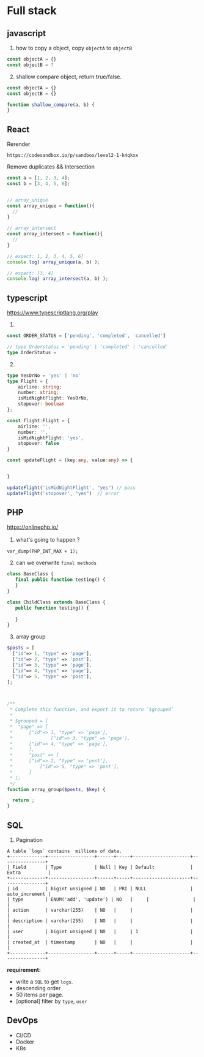 # Full stack

## javascript

1. how to copy a object, copy `objectA` to `objectB`
```javascript
const objectA = {}
const objectB = ?
```

2. shallow compare object, return true/false.
```javascript
const objectA = {}
const objectB = {}

function shallow_compare(a, b) {
}
```

## React

Rerender
```
https://codesandbox.io/p/sandbox/level2-1-k4qkxx
```

Remove duplicates && Intersection

```javascript
const a = [1, 2, 3, 4];
const b = [3, 4, 5, 6];


// array_unique
const array_unique = function(){
  //
}

// array_intersect
const array_intersect = function(){
  // 
}

// expect: 1, 2, 3, 4, 5, 6] 
console.log( array_unique(a, b) );

// expect: [3, 4] 
console.log( array_intersect(a, b) );
```

## typescript

https://www.typescriptlang.org/play

1. 
```typescript
const ORDER_STATUS = ['pending', 'completed', 'cancelled']

// type Orderstatus = 'pending' | 'completed' | 'cancelled'
type OrderStatus = 

```

2. 
```typescript
type YesOrNo = 'yes' | 'no'
type Flight = {
	airline: string;
	number: string;
	isMidNightFlight: YesOrNo,
	stopover: boolean
};

const flight:Flight = {
	airline: '',
	number: '',
	isMidNightFlight: 'yes',
	stopover: false
}

const updateFlight = (key:any, value:any) => {


}

updateFlight('isMidNightFlight', "yes") // pass
updateFlight('stopover', "yes")  // error
```


## PHP

https://onlinephp.io/

1. what's going to happen？
```
var_dump(PHP_INT_MAX + 1);
```

2. can we overwrite `final methods`
```php
class BaseClass {
   final public function testing() { 
   }
}

class ChildClass extends BaseClass {
   public function testing() {
        
   }
}
```

3. array group
```php
$posts = [
  ["id"=> 1, "type" => 'page'],
  ["id"=> 2, "type" => 'post'],
  ["id"=> 3, "type" => 'page'],
  ["id"=> 4, "type" => 'page'],
  ["id"=> 5, "type" => 'post'],
];



/**
 * Complete this function, and expect it to return `$grouped`
 * 
 * $grouped = [
 * 	"page" => [
 * 		["id"=> 1, "type" => 'page'], 
 *       		["id"=> 3, "type" => 'page'],
 * 		["id"=> 4, "type" => 'page'], 
 *    	],
 *    	"post" => [
 * 		["id"=> 2, "type" => 'post'],
 *    		["id"=> 5, "type" => 'post'],
 *    	]
 * ];
 */
function array_group($posts, $key) {

  return ;
}

```

## SQL

1. Pagination

```
A table `logs` contains  millions of data.
+-------------+-----------------+------+-----+---------------------+----------------+
| Field       | Type            | Null | Key | Default             | Extra          |
+-------------+-----------------+------+-----+---------------------+----------------+
| id          | bigint unsigned | NO   | PRI | NULL                | auto_increment |
| type        | ENUM('add', 'update') | NO   |     | 	    	    |                |
| action      | varchar(255)    | NO   |     |                     |                |
| description | varchar(255)    | NO   |     |                     |                |
| user        | bigint unsigned | NO   |     | 1                   |                |
| created_at  | timestamp       | NO   |     |                     |                |
+-------------+-----------------+------+-----+---------------------+----------------+
```

**requirement:**
- write a `SQL` to get `logs`.
- descending order
- 50 items per page.
- [optional] filter by `type`, `user`

## DevOps
- CI/CD
- Docker
- K8s
